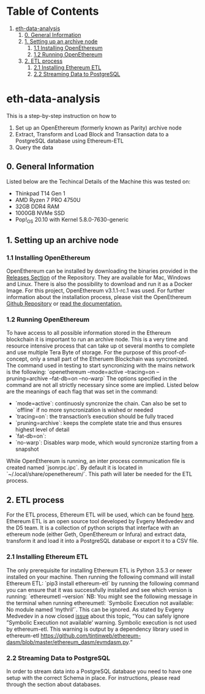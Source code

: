 
# Table of Contents

1.  [eth-data-analysis](#org9aa3b5d)
    1.  [0. General Information](#org0ab341e)
    2.  [1. Setting up an archive node](#orgb92184e)
        1.  [1.1 Installing OpenEthereum](#orga96cf11)
        2.  [1.2 Running OpenEthereum](#org8edd989)
    3.  [2. ETL process](#org3320015)
        1.  [2.1 Installing Ethereum ETL](#orga6e2da0)
        2.  [2.2 Streaming Data to PostgreSQL](#org9d01acc)



<a id="org9aa3b5d"></a>

# eth-data-analysis

This is a step-by-step instruction on how to

1.  Set up an OpenEthereum (formerly known as Parity) archive node
2.  Extract, Transform and Load Block and Transaction data to a PostgreSQL database using Ethereum-ETL
3.  Query the data


<a id="org0ab341e"></a>

## 0. General Information

Listed below are the Techincal Details of the Machine this was tested on:

-   Thinkpad T14 Gen 1
-   AMD Ryzen 7 PRO 4750U
-   32GB DDR4 RAM
-   1000GB NVMe SSD
-   Pop!<sub>OS</sub> 20.10 with Kernel 5.8.0-7630-generic


<a id="orgb92184e"></a>

## 1. Setting up an archive node


<a id="orga96cf11"></a>

### 1.1 Installing OpenEthereum

OpenEthereum can be installed by downloading the binaries provided in the [Releases Section](https://github.com/openethereum/openethereum/releases) of the Repository. They are available for Mac, Windows and Linux. There is also the possibility to download and run it as a Docker Image. For this project, OpenEthereum v3.1.1-rc.1 was used. For further information about the installation process, please visit the OpenEthereum [Github Repository](https://github.com/openethereum/openethereum) or [read the documentation.](https://openethereum.github.io/)


<a id="org8edd989"></a>

### 1.2 Running OpenEthereum

To have access to all possible information stored in the Ethereum blockchain it is important to run an archive node. This is a very time and resource intensive process that can take up ot several months to complete and use multiple Tera Byte of storage. For the purpose of this proof-of-concept, only a small part of the Etheruem Blockchain was syncronized.
The command used in testing to start syncronizing with the mains network is the following:
\`openethereum &#x2013;mode=active &#x2013;tracing=on &#x2013;pruning=archive &#x2013;fat-db=on &#x2013;no-warp\`
The options specified in the command are not all strictly necessary since some are implied. Listed below are the meanings of each flag that was set in the command:

-   \`mode=active\`: continuosly syncronize the chain. Can also be set to \`offline\` if no more syncronization is wished or needed
-   \`tracing=on\`: the transaction&rsquo;s execution should be fully traced
-   \`pruning=archive\`: keeps the complete state trie and thus ensures highest level of detail
-   \`fat-db=on\`:
-   \`no-warp\`: Disables warp mode, which would syncronize starting from a snapshot

While OpenEthereum is running, an inter process communication file is created named \`jsonrpc.ipc\`. By default it is located in \`~/.local/share/openethereum/\`. This path will later be needed for the ETL process.


<a id="org3320015"></a>

## 2. ETL process

For the ETL process, Ethereum ETL will be used, which can be found [here](https://github.com/blockchain-etl/ethereum-etl). Ethereum ETL is an open source tool developed by Evgeny Medvedev and the D5 team. It is a collection of python scripts that interface with an ethereum node (either Geth, OpenEthereum or Infura) and extract data, transform it and load it into a PostgreSQL database or export it to a CSV file.


<a id="orga6e2da0"></a>

### 2.1 Installing Ethereum ETL

The only prerequisite for installing Ethereum ETL is Python 3.5.3 or newer installed on your machine. Then running the following command will install Ethereum ETL:
\`pip3 install ethereum-etl\`
by running the following command you can ensure that it was successfully installed and see which version is running:
\`ethereumetl &#x2013;version\`
NB: You might see the following message in the terminal when running ethereumetl: \`Symbolic Execution not available: No module named &rsquo;mythril&rsquo;\`. This can be ignored. As stated by Evgeny Medvedev in a now closed [issue](https://github.com/blockchain-etl/ethereum-etl/issues/173) about this topic, &ldquo;You can safely ignore &rdquo;Symbolic Execution not available&rsquo; warning. Symbolic execution is not used by ethereum-etl. This warning is output by a dependency library used in ethereum-etl <https://github.com/tintinweb/ethereum-dasm/blob/master/ethereum_dasm/evmdasm.py>.&ldquo;


<a id="org9d01acc"></a>

### 2.2 Streaming Data to PostgreSQL

In order to stream data into a PostgreSQL database you need to have one setup with the correct Schema in place. For instructions, please read through the section about databases.

